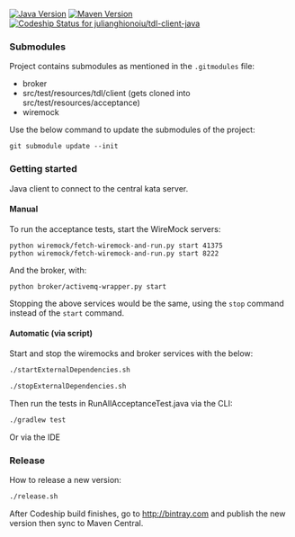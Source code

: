 [![Java Version](http://img.shields.io/badge/Java-1.8-blue.svg)](http://www.oracle.com/technetwork/java/javase/downloads/jdk8-downloads-2133151.html)
[![Maven Version](http://img.shields.io/maven-central/v/ro.ghionoiu/tdl-client-java.svg)](http://search.maven.org/#search%7Cgav%7C1%7Cg%3A%22ro.ghionoiu%22%20AND%20a%3A%22tdl-client-java%22)
[![Codeship Status for julianghionoiu/tdl-client-java](https://img.shields.io/codeship/da7ca170-097e-0133-70b1-36ea30c979a9.svg)](https://codeship.com/projects/90604)

### Submodules

Project contains submodules as mentioned in the `.gitmodules` file:

- broker
- src/test/resources/tdl/client (gets cloned into src/test/resources/acceptance)
- wiremock 

Use the below command to update the submodules of the project:

```
git submodule update --init
```

### Getting started

Java client to connect to the central kata server.

#### Manual 
To run the acceptance tests, start the WireMock servers:
```
python wiremock/fetch-wiremock-and-run.py start 41375
python wiremock/fetch-wiremock-and-run.py start 8222
```

And the broker, with:
```
python broker/activemq-wrapper.py start
```

Stopping the above services would be the same, using the `stop` command instead of the `start` command.

#### Automatic (via script)

Start and stop the wiremocks and broker services with the below:
 
```bash
./startExternalDependencies.sh
``` 

```bash
./stopExternalDependencies.sh
``` 

Then run the tests in RunAllAcceptanceTest.java via the CLI:

```bash
./gradlew test
```

Or via the IDE

### Release

How to release a new version:
```bash
./release.sh
```

After Codeship build finishes, go to http://bintray.com and publish the new version then sync to Maven Central.
